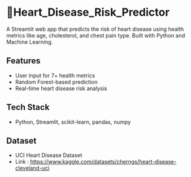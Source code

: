 # 💓Heart_Disease_Risk_Predictor

A Streamlit web app that predicts the risk of heart disease using health metrics like age, cholesterol, and chest pain type. Built with Python and Machine Learning.

## Features
- User input for 7+ health metrics
- Random Forest-based prediction
- Real-time heart disease risk analysis

## Tech Stack
- Python, Streamlit, scikit-learn, pandas, numpy

## Dataset
- UCI Heart Disease Dataset
- Link : https://www.kaggle.com/datasets/cherngs/heart-disease-cleveland-uci

